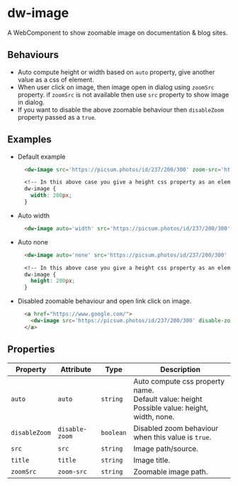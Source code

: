 # dw-image

A WebComponent to show zoomable image on documentation & blog sites.

## Behaviours
- Auto compute height or width based on `auto` property, give another value as a css of element.
- When user click on image, then image open in dialog using `zoomSrc` property. if `zoomSrc` is not available then use `src` property to show image in dialog.
- If you want to disable the above zoomable behaviour then `disableZoom` property passed as a `true`.

## Examples
  - Default example
     ```html
       <dw-image src='https://picsum.photos/id/237/200/300' zoom-src='https://picsum.photos/id/237/1000/1000'></dw-image>
     ```

     ```css
       <!-- In this above case you give a height css property as an element. -->
       dw-image {
         width: 200px;
       }
     ```
  - Auto width
     ```html
       <dw-image auto='width' src='https://picsum.photos/id/237/200/300' zoom-src='https://picsum.photos/id/237/1000/1000'></dw-image>
     ```

  - Auto none
    ```html
      <dw-image auto='none' src='https://picsum.photos/id/237/200/300' zoom-src='https://picsum.photos/id/237/1000/1000'></dw-image>
    ```

     ```css
       <!-- In this above case you give a height css property as an element. -->
       dw-image {
         height: 200px;
       }
     ```
  - Disabled zoomable behaviour and open link click on image.
    ```html
      <a href="https://www.google.com/">
        <dw-image src='https://picsum.photos/id/237/200/300' disable-zoom></dw-image>
      </a>
    ```

## Properties

| Property      | Attribute     | Type      | Description                                      |
|---------------|---------------|-----------|--------------------------------------------------|
| `auto`        | `auto`        | `string`  | Auto compute css property name.<br />Default value: height<br />Possible value: height, width, none. |
| `disableZoom` | `disable-zoom` | `boolean` | Disabled zoom behaviour when this value is `true`. |
| `src`         | `src`         | `string`  | Image path/source.                               |
| `title`       | `title`       | `string`  | Image title.                                     |
| `zoomSrc`     | `zoom-src`     | `string`  | Zoomable image path.                             |